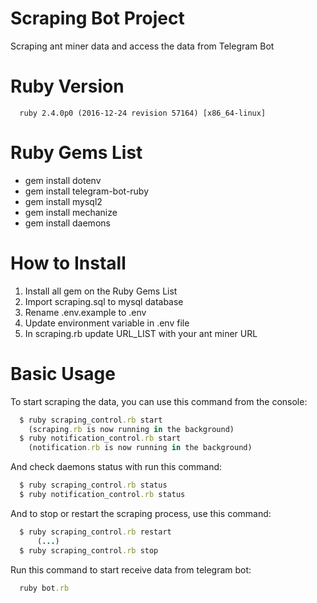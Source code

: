 # Scraping Bot Project

Scraping ant miner data and access the data from Telegram Bot

# Ruby Version
```
  ruby 2.4.0p0 (2016-12-24 revision 57164) [x86_64-linux]
```

# Ruby Gems List
  - gem install dotenv
  - gem install telegram-bot-ruby
  - gem install mysql2
  - gem install mechanize
  - gem install daemons

# How to Install
  1. Install all gem on the Ruby Gems List
  2. Import scraping.sql to mysql database
  3. Rename .env.example to .env
  4. Update environment variable in .env file
  5. In scraping.rb update URL_LIST with your ant miner URL

# Basic Usage

To start scraping the data, you can use this command from the console:

``` ruby
  $ ruby scraping_control.rb start
    (scraping.rb is now running in the background)
  $ ruby notification_control.rb start
    (notification.rb is now running in the background)
```

And check daemons status with run this command:

``` ruby
  $ ruby scraping_control.rb status
  $ ruby notification_control.rb status
```

And to stop or restart the scraping process, use this command:

``` ruby
  $ ruby scraping_control.rb restart
      (...)
  $ ruby scraping_control.rb stop
```

Run this command to start receive data from telegram bot:

``` ruby
  ruby bot.rb
```
